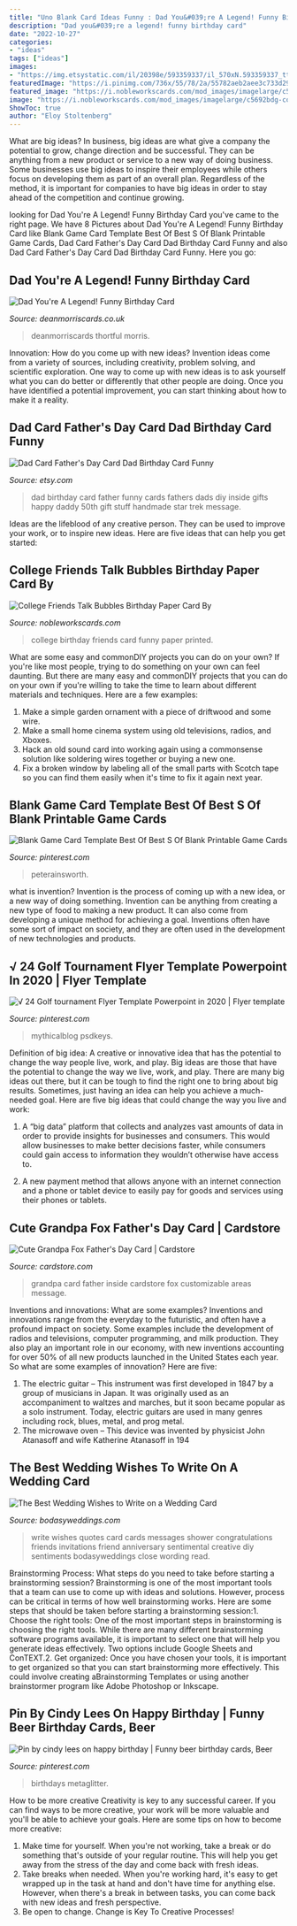 ```yaml
---
title: "Uno Blank Card Ideas Funny : Dad You&#039;re A Legend! Funny Birthday Card"
description: "Dad you&#039;re a legend! funny birthday card"
date: "2022-10-27"
categories:
- "ideas"
tags: ["ideas"]
images:
- "https://img.etsystatic.com/il/20398e/593359337/il_570xN.593359337_ttfa.jpg?version=1"
featuredImage: "https://i.pinimg.com/736x/55/78/2a/55782aeb2aee3c733d298a371cb54089.jpg"
featured_image: "https://i.nobleworkscards.com/mod_images/imagelarge/c5692bdg-college-friends-fun-birthday-paper-card-nobleworks.jpg"
image: "https://i.nobleworkscards.com/mod_images/imagelarge/c5692bdg-college-friends-fun-birthday-paper-card-nobleworks.jpg"
ShowToc: true
author: "Eloy Stoltenberg"
---
```



What are big ideas?
In business, big ideas are what give a company the potential to grow, change direction and be successful. They can be anything from a new product or service to a new way of doing business. 
Some businesses use big ideas to inspire their employees while others focus on developing them as part of an overall plan. Regardless of the method, it is important for companies to have big ideas in order to stay ahead of the competition and continue growing.

	

		
looking for Dad You&#039;re A Legend! Funny Birthday Card you've came to the right page. We have 8 Pictures about Dad You&#039;re A Legend! Funny Birthday Card like Blank Game Card Template Best Of Best S Of Blank Printable Game Cards, Dad Card Father&#039;s Day Card Dad Birthday Card Funny and also Dad Card Father&#039;s Day Card Dad Birthday Card Funny. Here you go:
		
    
## Dad You&#039;re A Legend! Funny Birthday Card

<img loading=lazy src="https://www.deanmorriscards.co.uk/images/zoom/products/DMA-239.jpg" onerror="this.onerror=null;this.src='https://tse3.mm.bing.net/th?id=OIP.CA9ky9D52rYJbAoDHrmGKAHaKd&amp;pid=15.1';" alt="Dad You&#039;re A Legend! Funny Birthday Card">

_Source: deanmorriscards.co.uk_

>deanmorriscards thortful morris. 

	

Innovation: How do you come up with new ideas?
Invention ideas come from a variety of sources, including creativity, problem solving, and scientific exploration. One way to come up with new ideas is to ask yourself what you can do better or differently that other people are doing. Once you have identified a potential improvement, you can start thinking about how to make it a reality.

    
## Dad Card Father&#039;s Day Card Dad Birthday Card Funny

<img loading=lazy src="https://img.etsystatic.com/il/20398e/593359337/il_570xN.593359337_ttfa.jpg?version=1" onerror="this.onerror=null;this.src='https://tse2.mm.bing.net/th?id=OIP.eUpQynjBeDvwhhnVuh3hUgHaFV&amp;pid=15.1';" alt="Dad Card Father&#039;s Day Card Dad Birthday Card Funny">

_Source: etsy.com_

>dad birthday card father funny cards fathers dads diy inside gifts happy daddy 50th gift stuff handmade star trek message. 

	

Ideas are the lifeblood of any creative person. They can be used to improve your work, or to inspire new ideas. Here are five ideas that can help you get started: 

    
## College Friends Talk Bubbles Birthday Paper Card By

<img loading=lazy src="https://i.nobleworkscards.com/mod_images/imagelarge/c5692bdg-college-friends-fun-birthday-paper-card-nobleworks.jpg" onerror="this.onerror=null;this.src='https://tse2.mm.bing.net/th?id=OIP.ypFkTul9LsTXY5vNIRg-9gHaKw&amp;pid=15.1';" alt="College Friends Talk Bubbles Birthday Paper Card By">

_Source: nobleworkscards.com_

>college birthday friends card funny paper printed. 

	

What are some easy and commonDIY projects you can do on your own?
If you're like most people, trying to do something on your own can feel daunting. But there are many easy and commonDIY projects that you can do on your own if you're willing to take the time to learn about different materials and techniques. Here are a few examples:
1. Make a simple garden ornament with a piece of driftwood and some wire.
2. Make a small home cinema system using old televisions, radios, and Xboxes.
3. Hack an old sound card into working again using a commonsense solution like soldering wires together or buying a new one.
4. Fix a broken window by labeling all of the small parts with Scotch tape so you can find them easily when it's time to fix it again next year.

    
## Blank Game Card Template Best Of Best S Of Blank Printable Game Cards

<img loading=lazy src="https://i.pinimg.com/736x/55/78/2a/55782aeb2aee3c733d298a371cb54089.jpg" onerror="this.onerror=null;this.src='https://tse3.mm.bing.net/th?id=OIP.iZhRsfxN9YDCAeqBxViEfAAAAA&amp;pid=15.1';" alt="Blank Game Card Template Best Of Best S Of Blank Printable Game Cards">

_Source: pinterest.com_

>peterainsworth. 

	

what is invention?
Invention is the process of coming up with a new idea, or a new way of doing something. Invention can be anything from creating a new type of food to making a new product. It can also come from developing a unique method for achieving a goal. Inventions often have some sort of impact on society, and they are often used in the development of new technologies and products.

    
## √ 24 Golf Tournament Flyer Template Powerpoint In 2020 | Flyer Template

<img loading=lazy src="https://i.pinimg.com/736x/15/53/a5/1553a5e08aa19e578319ccd90cdba478.jpg" onerror="this.onerror=null;this.src='https://tse4.mm.bing.net/th?id=OIP.eMw-ZuaTc-MmIf42YPlWiwAAAA&amp;pid=15.1';" alt="√ 24 Golf tournament Flyer Template Powerpoint in 2020 | Flyer template">

_Source: pinterest.com_

>mythicalblog psdkeys. 

	

Definition of big idea: A creative or innovative idea that has the potential to change the way people live, work, and play.
Big ideas are those that have the potential to change the way we live, work, and play. There are many big ideas out there, but it can be tough to find the right one to bring about big results. Sometimes, just having an idea can help you achieve a much-needed goal. Here are five big ideas that could change the way you live and work: 
1. A “big data” platform that collects and analyzes vast amounts of data in order to provide insights for businesses and consumers. This would allow businesses to make better decisions faster, while consumers could gain access to information they wouldn’t otherwise have access to.

2. A new payment method that allows anyone with an internet connection and a phone or tablet device to easily pay for goods and services using their phones or tablets.

    
## Cute Grandpa Fox Father&#039;s Day Card | Cardstore

<img loading=lazy src="https://www.imgag.com/product/cardstore/3352299/thumb_dpi1020.jpg" onerror="this.onerror=null;this.src='https://tse4.mm.bing.net/th?id=OIP.rDkphOn50io-1bbwx6P2mAHaKP&amp;pid=15.1';" alt="Cute Grandpa Fox Father&#039;s Day Card | Cardstore">

_Source: cardstore.com_

>grandpa card father inside cardstore fox customizable areas message. 

	

Inventions and innovations: What are some examples?
Inventions and innovations range from the everyday to the futuristic, and often have a profound impact on society. Some examples include the development of radios and televisions, computer programming, and milk production. They also play an important role in our economy, with new inventions accounting for over 50% of all new products launched in the United States each year. So what are some examples of innovation? Here are five: 
1) The electric guitar – This instrument was first developed in 1847 by a group of musicians in Japan. It was originally used as an accompaniment to waltzes and marches, but it soon became popular as a solo instrument. Today, electric guitars are used in many genres including rock, blues, metal, and prog metal. 
2) The microwave oven – This device was invented by physicist John Atanasoff and wife Katherine Atanasoff in 194
    
## The Best Wedding Wishes To Write On A Wedding Card

<img loading=lazy src="https://bodasyweddings.com/wp-content/uploads/2017/03/how-to-write-wedding-wishes.jpg" onerror="this.onerror=null;this.src='https://tse1.mm.bing.net/th?id=OIP.n0PIR1EdnGRfUqM-vdmS6wHaHa&amp;pid=15.1';" alt="The Best Wedding Wishes to Write on a Wedding Card">

_Source: bodasyweddings.com_

>write wishes quotes card cards messages shower congratulations friends invitations friend anniversary sentimental creative diy sentiments bodasyweddings close wording read. 

	

Brainstorming Process: What steps do you need to take before starting a brainstorming session?
Brainstorming is one of the most important tools that a team can use to come up with ideas and solutions. However, process can be critical in terms of how well brainstorming works. Here are some steps that should be taken before starting a brainstorming session:1. Choose the right tools: One of the most important steps in brainstorming is choosing the right tools. While there are many different brainstorming software programs available, it is important to select one that will help you generate ideas effectively. Two options include Google Sheets and ConTEXT.2. Get organized: Once you have chosen your tools, it is important to get organized so that you can start brainstorming more effectively. This could involve creating aBrainstorming Templates or using another brainstormer program like Adobe Photoshop or Inkscape.
    
## Pin By Cindy Lees On Happy Birthday | Funny Beer Birthday Cards, Beer

<img loading=lazy src="https://i.pinimg.com/originals/85/71/24/857124997ab32d4c021b1dd6da1a5b7e.jpg" onerror="this.onerror=null;this.src='https://tse2.mm.bing.net/th?id=OIP.EItnkJ6C4Q9tj8KhEQLDVQAAAA&amp;pid=15.1';" alt="Pin by cindy lees on happy birthday | Funny beer birthday cards, Beer">

_Source: pinterest.com_

>birthdays metaglitter. 

	

How to be more creative
Creativity is key to any successful career. If you can find ways to be more creative, your work will be more valuable and you'll be able to achieve your goals. Here are some tips on how to become more creative: 
1. Make time for yourself. When you're not working, take a break or do something that's outside of your regular routine. This will help you get away from the stress of the day and come back with fresh ideas. 
2. Take breaks when needed. When you're working hard, it's easy to get wrapped up in the task at hand and don't have time for anything else. However, when there's a break in between tasks, you can come back with new ideas and fresh perspective. 
3. Be open to change. Change is Key To Creative Processes!

